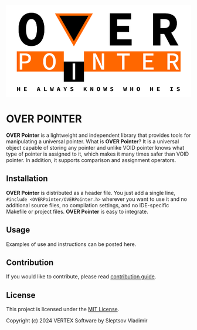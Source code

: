 
![Пример изображения](logo.png)

# OVER POINTER
**OVER Pointer** is a lightweight and independent library that provides tools for manipulating a universal pointer. What is **OVER Pointer**? It is a universal object capable of storing any pointer and unlike VOID pointer knows what type of pointer is assigned to it, which makes it many times safer than VOID pointer. In addition, it supports comparison and assignment operators.

## Installation

**OVER Pointer** is distributed as a header file. You just add a single line, `#include <OVERPointer/OVERPointer.h>` wherever you want to use it and no additional source files, no compilation settings, and no IDE-specific Makefile or project files. **OVER Pointer** is easy to integrate.

## Usage

Examples of use and instructions can be posted here.

## Contribution

If you would like to contribute, please read [contribution guide](CONTRIBUTING.md).

## License

This project is licensed under the [MIT License](LICENSE).

Copyright (c) 2024 VERTEX Software by Sleptsov Vladimir
